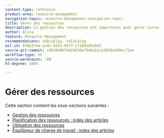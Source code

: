 ```yaml
---
content-type: reference
product-area: resource-management
navigation-topic: resource-management-navigation-topic
title: Gérer des ressources
description: La gestion des ressources est importante pour gérer correctement votre travail et pour prévoir la disponibilité. Découvrez comment planifier vos ressources pour le travail dans les articles suivants.
author: Alina
feature: Resource Management
recommendations: noDisplay, noCatalog
exl-id: 6f8b3f4a-acdc-4d15-95f7-c71b85d5a8d3
source-git-commit: c80d9b0b7eb2a638af9e0a11ca3038ed99ecf1ee
workflow-type: ht
source-wordcount: '49'
ht-degree: 100%

---
```


# Gérer des ressources

Cette section contient les sous-sections suivantes :

* [Gestion des ressources](../resource-mgmt/resource-mgmt-overview/resource-management-overview.md)
* [Planification des ressources : index des articles](../resource-mgmt/resource-planning/resource-planning-overview.md)
* [Utilisation des ressources](../resource-mgmt/resource-utilization/resource-utilization.md)
* [Équilibreur de charge de travail : index des articles](../resource-mgmt/workload-balancer/workload-balancer.md)

